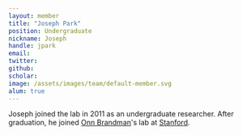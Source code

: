 ```yaml
---
layout: member
title: "Joseph Park"
position: Undergraduate
nickname: Joseph
handle: jpark
email: 
twitter: 
github: 
scholar: 
image: /assets/images/team/default-member.svg
alum: true
---
```

Joseph joined the lab in 2011 as an undergraduate researcher. After graduation, he joined [Onn Brandman](http://web.stanford.edu/~onn/)'s lab at [Stanford](http://www.stanford.edu).